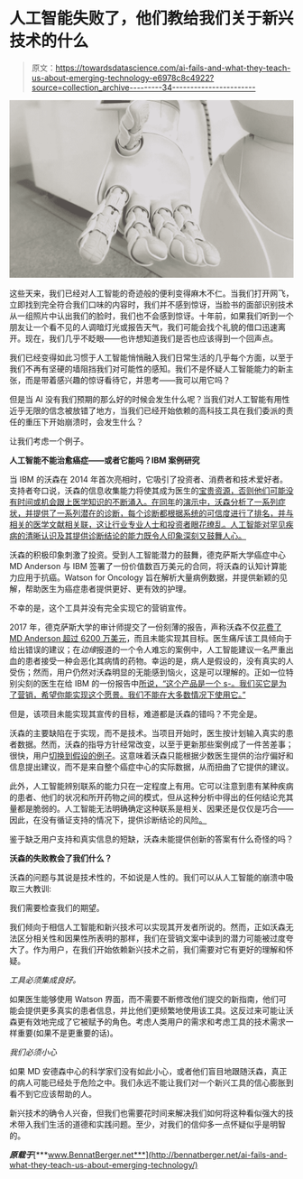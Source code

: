 # 人工智能失败了，他们教给我们关于新兴技术的什么

> 原文：<https://towardsdatascience.com/ai-fails-and-what-they-teach-us-about-emerging-technology-e6978c8c4922?source=collection_archive---------34----------------------->

![](img/d77b9f6eae56a41d8a17fe592ee2efd3.png)

这些天来，我们已经对人工智能的奇迹般的便利变得麻木不仁。当我们打开网飞，立即找到完全符合我们口味的内容时，我们并不感到惊讶，当脸书的面部识别技术从一组照片中认出我们的脸时，我们也不会感到惊讶。十年前，如果我们听到一个朋友让一个看不见的人调暗灯光或报告天气，我们可能会找个礼貌的借口迅速离开。现在，我们几乎不眨眼——也许想知道我们是否也应该得到一个回声点。

我们已经变得如此习惯于人工智能悄悄融入我们日常生活的几乎每个方面，以至于我们不再有坚硬的墙阻挡我们对可能性的感知。我们不是怀疑人工智能能力的新主张，而是带着感兴趣的惊讶看待它，并思考——我可以用它吗？

但是当 AI 没有我们预期的那么好的时候会发生什么呢？当我们对人工智能有用性近乎无限的信念被放错了地方，当我们已经开始依赖的高科技工具在我们委派的责任的重压下开始崩溃时，会发生什么？

让我们考虑一个例子。

**人工智能不能治愈癌症——或者它能吗？IBM 案例研究**

当 IBM 的沃森在 2014 年首次亮相时，它吸引了投资者、消费者和技术爱好者。支持者夸口说，沃森的信息收集能力将使其成为医生的[宝贵资源，否则他们可能没有时间或机会跟上医学知识的不断涌入。在同年](https://www.wired.co.uk/article/ibm-watson-medical-doctor)的[演示中，沃森分析了一系列症状，并提供了一系列潜在的诊断，每个诊断都根据系统的可信度进行了排名，并与相关的医学文献相关联，这让行业专业人士和投资者眼花缭乱。人工智能对罕见疾病的清晰认识及其提供诊断结论的能力既令人印象深刻又鼓舞人心。](https://www.technologyreview.com/s/607965/a-reality-check-for-ibms-ai-ambitions/)

沃森的积极印象刺激了投资。受到人工智能潜力的鼓舞，德克萨斯大学癌症中心 MD Anderson 与 IBM 签署了一份价值数百万美元的合同，将沃森的认知计算能力应用于抗癌。Watson for Oncology 旨在解析大量病例数据，并提供新颖的见解，帮助医生为癌症患者提供更好、更有效的护理。

不幸的是，这个工具并没有完全实现它的营销宣传。

2017 年，德克萨斯大学的审计师提交了一份刻薄的报告，声称沃森不仅[花费了 MD Anderson 超过 6200 万美元](https://www.utsystem.edu/sites/default/files/documents/UT%20System%20Administration%20Special%20Review%20of%20Procurement%20Procedures%20Related%20to%20UTMDACC%20Oncology%20Expert%20Advisor%20Project/ut-system-administration-special-review-procurement-procedures-related-utmdacc-oncology-expert-advis.pdf)，而且未能实现其目标。医生痛斥该工具倾向于给出错误的建议；在*边缘*报道的一个令人难忘的案例中，人工智能建议一名严重出血的患者接受一种会恶化其病情的药物。幸运的是，病人是假设的，没有真实的人受伤；然而，用户仍然对沃森明显的无能感到恼火，这是可以理解的。正如一位特别尖刻的医生在给 IBM 的一份报告中[所说，“这个产品是一个 s-。我们买它是为了营销，希望你能实现这个愿景。我们不能在大多数情况下使用它。”](https://www.statnews.com/2018/07/25/ibm-watson-recommended-unsafe-incorrect-treatments/)

但是，该项目未能实现其宣传的目标，难道都是沃森的错吗？不完全是。

沃森的主要缺陷在于实现，而不是技术。当项目开始时，医生按计划输入真实的患者数据。然而，沃森的指导方针经常改变，以至于更新那些案例成了一件苦差事；很快，用户[切换到假设的例子](https://www.theverge.com/2018/7/26/17619382/ibms-watson-cancer-ai-healthcare-science)。这意味着沃森只能根据少数医生提供的治疗偏好和信息提出建议，而不是来自整个癌症中心的实际数据，从而扭曲了它提供的建议。

此外，人工智能辨别联系的能力只在一定程度上有用。它可以注意到患有某种疾病的患者、他们的状况和所开药物之间的模式，但从这种分析中得出的任何结论充其量都是脆弱的。人工智能无法明确确定这种联系是相关、因果还是仅仅是巧合——因此，在没有循证支持的情况下，提供诊断结论的风险[。](https://spectrum.ieee.org/biomedical/diagnostics/how-ibm-watson-overpromised-and-underdelivered-on-ai-health-care)

鉴于缺乏用户支持和真实信息的短缺，沃森未能提供创新的答案有什么奇怪的吗？

**沃森的失败教会了我们什么？**

沃森的问题与其说是技术性的，不如说是人性的。我们可以从人工智能的崩溃中吸取三大教训:

我们需要检查我们的期望。

我们倾向于相信人工智能和新兴技术可以实现其开发者所说的。然而，正如沃森无法区分相关性和因果性所表明的那样，我们在营销文案中读到的潜力可能被过度夸大了。作为用户，在我们开始依赖新兴技术之前，我们需要对它有更好的理解和怀疑。

*工具必须集成良好。*

如果医生能够使用 Watson 界面，而不需要不断修改他们提交的新指南，他们可能会提供更多真实的患者信息，并比他们更频繁地使用该工具。这反过来可能让沃森更有效地完成了它被赋予的角色。考虑人类用户的需求和考虑工具的技术需求一样重要(如果不是更重要的话)。

*我们必须小心*

如果 MD 安德森中心的科学家们没有如此小心，或者他们盲目地跟随沃森，真正的病人可能已经处于危险之中。我们永远不能让我们对一个新兴工具的信心膨胀到看不到它应该帮助的人。

新兴技术的确令人兴奋，但我们也需要花时间来解决我们如何将这种看似强大的技术带入我们生活的道德和实践问题。至少，对我们的信仰多一点怀疑似乎是明智的。

***原载于***[***www.BennatBerger.net***](http://bennatberger.net/ai-fails-and-what-they-teach-us-about-emerging-technology/)